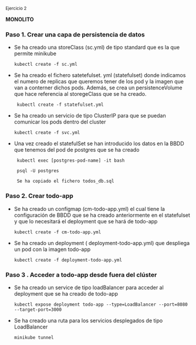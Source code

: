 <sup> Ejercicio 2</sup>

**MONOLITO**

### Paso 1. Crear una capa de persistencia de datos

- Se ha creado una storeClass (sc.yml) de tipo standard que es la que permite minikube
  
      kubectl create -f sc.yml  

- Se ha creado el fichero satetefulset. yml  (statefulset) donde indicamos el numero de replicas que queremos tener de los pod y la imagen que van a conterner dichos pods. Además, se crea un persistenceVolume que hace referencia al storegeClass que se ha creado.
  
       kubectl create -f statefulset.yml

- Se ha creado un servicio de tipo ClusterIP para que se puedan comunicar los pods dentro del cluster
  
      kubectl create -f svc.yml

- Una vez creado el statefulSet se han introducido los datos en la BBDD que tenemos del pod de postgres que se ha creado
  
       kubectl exec [postgres-pod-name] -it bash
      
       psql -U postgres
      
       Se ha copiado el fichero todos_db.sql

### Paso 2. Crear todo-app

- Se ha creado un configmap (cm-todo-app.yml) el cual tiene la configuración de BBDD que se ha creado anteriormente en el statefulset y que lo necesitará el deployment que se hará de todo-app
  
      kubectl create -f cm-todo-app.yml

- Se ha creado un deployment ( deployment-todo-app.yml) que despliega un pod con la imagen todo-app
  
      kubectl create -f deployment-todo-app.yml

### Paso 3 . Acceder a todo-app desde fuera del clúster

- Se ha creado un service de tipo loadBalancer para acceder al deployment que se ha creado de todo-app
  
      kubectl expose deployment todo-app --type=LoadBalancer --port=8080 --target-port=3000

- Se ha creado una ruta para los servicios desplegados de tipo LoadBalancer 
  
      minikube tunnel

